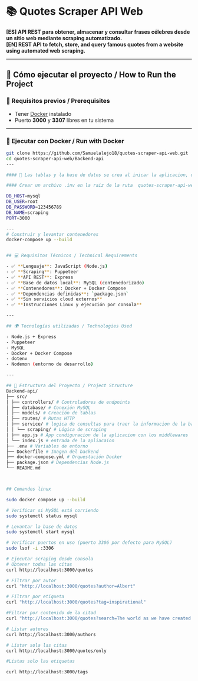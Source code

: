 # 📚 Quotes Scraper API Web

**[ES] API REST para obtener, almacenar y consultar frases célebres desde un sitio web mediante scraping automatizado.**  
**[EN] REST API to fetch, store, and query famous quotes from a website using automated web scraping.**

---

## 🧪 Cómo ejecutar el proyecto / How to Run the Project

### 🔧 Requisitos previos / Prerequisites

- Tener [Docker](https://www.docker.com/products/docker-desktop) instalado
- Puerto **3000** y **3307** libres en tu sistema

---

### 🚀 Ejecutar con Docker / Run with Docker

```bash
git clone https://github.com/Samuelalejo18/quotes-scraper-api-web.git
cd quotes-scraper-api-web/Backend-api
---

#### 🚀 Las tablas y la base de datos se crea al inicar la aplicacion, de igual forma se encuentra el script de la base de datos

#### Crear un archivo .inv en la raiz de la ruta  quotes-scraper-api-web/Backend-api, y pegar las variables de entorno ( en este caso se pegaran en este readme,pero realmente no se debe hacer)

DB_HOST=mysql
DB_USER=root
DB_PASSWORD=123456789
DB_NAME=scraping
PORT=3000

---
# Construir y levantar contenedores
docker-compose up --build


## 💻 Requisitos Técnicos / Technical Requirements

- ✅ **Lenguaje**: JavaScript (Node.js)
- ✅ **Scraping**: Puppeteer
- ✅ **API REST**: Express
- ✅ **Base de datos local**: MySQL (contenedorizado)
- ✅ **Contenedores**: Docker + Docker Compose
- ✅ **Dependencias definidas**: `package.json`
- ✅ **Sin servicios cloud externos**
- ✅ **Instrucciones Linux y ejecución por consola**

---

## 🌍 Tecnologías utilizadas / Technologies Used

- Node.js + Express  
- Puppeteer  
- MySQL  
- Docker + Docker Compose  
- dotenv  
- Nodemon (entorno de desarrollo)  

---

## 📁 Estructura del Proyecto / Project Structure
Backend-api/
├── src/
│ ├── controllers/ # Controladores de endpoints
│ ├── database/ # Conexión MySQL
│ ├── models/ # Creación de tablas
│ ├── routes/ # Rutas HTTP
│ ├── service/ # logica de consultas para traer la informacion de la base de datos
│ │ └── scraping/ # Lógica de scraping
│ ├── app.js # App condiguracion de la aplicacion con los middlewares
│ └── index.js # entrada de la apliacaion
├── .env # Variables de entorno
├── Dockerfile # Imagen del backend
├── docker-compose.yml # Orquestación Docker
├── package.json # Dependencias Node.js
└── README.md



## Comandos linux

sudo docker compose up --build

# Verificar si MySQL está corriendo
sudo systemctl status mysql

# Levantar la base de datos
sudo systemctl start mysql

# Verificar puertos en uso (puerto 3306 por defecto para MySQL)
sudo lsof -i :3306

# Ejecutar scraping desde consola 
# Obtener todas las citas
curl http://localhost:3000/quotes

# Filtrar por autor
curl "http://localhost:3000/quotes?author=Albert"

# Filtrar por etiqueta
curl "http://localhost:3000/quotes?tag=inspirational"

#Filtrar por contenido de la citad
curl "http://localhost:3000/quotes?search=The world as we have created it is a process of our thinking "

# Listar autores
curl http://localhost:3000/authors

# Listar sola las citas
curl http://localhost:3000/quotes/only

#Listas solo las etiquetas 

curl http://localhost:3000/tags


